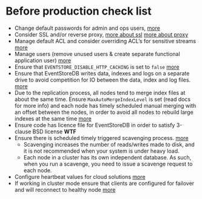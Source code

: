 # Before production check list

- Change default passwords for admin and ops users, [more](../admin-ui.md#users)
- Consider SSL and/or reverse proxy, [more about ssl](../setting-up-ssl.md) [more about proxy](../setting-up-varnish-in-linux.md)
- Manage default ACL and consider overriding ACL’s for sensitive streams [more](../users-and-access-control-lists.md)
- Manage users (remove unused users & create separate functional application user) [more](../users-and-access-control-lists.md)
- Ensure that `EVENTSTORE_DISABLE_HTTP_CACHING` is set to `false` [more](../caching.md)
- Ensure that EventStoreDB writes data, indexes and logs on a separate drive to avoid competition for IO between the data, index and log files. [more](../indexing.md)
- Due to the replication process, all nodes tend to merge index files at about the same time. Ensure `MaxAutoMergeIndexLevel` is set (read docs for more info) and each node has timely scheduled manual merging with an offset between the nodes, in order to avoid all nodes to rebuild large indexes at the same time [more](../indexing.md)
- Ensure code has licence file for EventStoreDB in order to satisfy 3-clause BSD license **WTF**
- Ensure there is scheduled timely triggered scavenging process. [more](scavenging.md)
  - Scavenging increases the number of reads/writes made to disk, and it is not recommended when your system is under heavy load.
  - Each node in a cluster has its own independent database. As such, when you run a scavenge, you need to issue a scavenge request to each node. 
- Configure heartbeat values for cloud solutions [more](ports-and-networking.md#heartbeat-timeouts)
- If working in cluster mode ensure that clients are configured for failover and will reconnect to healthy node [more](../cluster-without-manager-nodes.md#native-tcp-clients)

